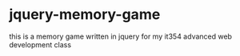 # jquery-memory-game
this is a memory game written in jquery for my it354 advanced web development class
